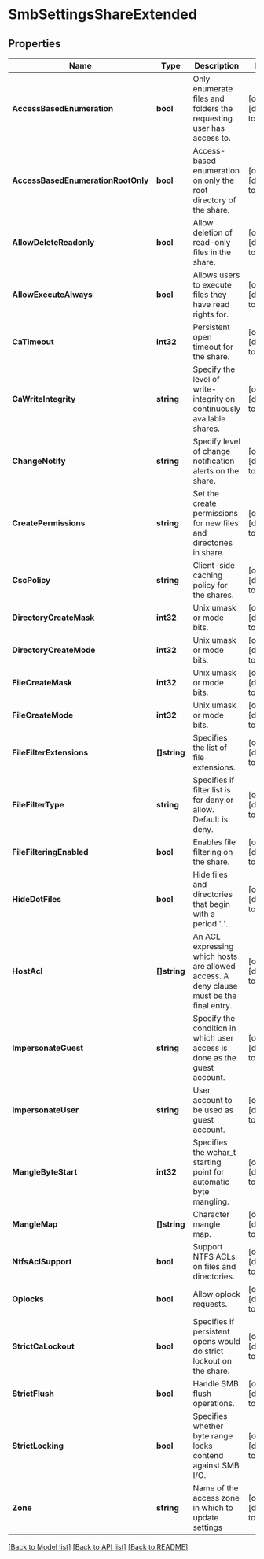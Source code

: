 # SmbSettingsShareExtended

## Properties
Name | Type | Description | Notes
------------ | ------------- | ------------- | -------------
**AccessBasedEnumeration** | **bool** | Only enumerate files and folders the requesting user has access to. | [optional] [default to null]
**AccessBasedEnumerationRootOnly** | **bool** | Access-based enumeration on only the root directory of the share. | [optional] [default to null]
**AllowDeleteReadonly** | **bool** | Allow deletion of read-only files in the share. | [optional] [default to null]
**AllowExecuteAlways** | **bool** | Allows users to execute files they have read rights for. | [optional] [default to null]
**CaTimeout** | **int32** | Persistent open timeout for the share. | [optional] [default to null]
**CaWriteIntegrity** | **string** | Specify the level of write-integrity on continuously available shares. | [optional] [default to null]
**ChangeNotify** | **string** | Specify level of change notification alerts on the share. | [optional] [default to null]
**CreatePermissions** | **string** | Set the create permissions for new files and directories in share. | [optional] [default to null]
**CscPolicy** | **string** | Client-side caching policy for the shares. | [optional] [default to null]
**DirectoryCreateMask** | **int32** | Unix umask or mode bits. | [optional] [default to null]
**DirectoryCreateMode** | **int32** | Unix umask or mode bits. | [optional] [default to null]
**FileCreateMask** | **int32** | Unix umask or mode bits. | [optional] [default to null]
**FileCreateMode** | **int32** | Unix umask or mode bits. | [optional] [default to null]
**FileFilterExtensions** | **[]string** | Specifies the list of file extensions. | [optional] [default to null]
**FileFilterType** | **string** | Specifies if filter list is for deny or allow. Default is deny. | [optional] [default to null]
**FileFilteringEnabled** | **bool** | Enables file filtering on the share. | [optional] [default to null]
**HideDotFiles** | **bool** | Hide files and directories that begin with a period &#39;.&#39;. | [optional] [default to null]
**HostAcl** | **[]string** | An ACL expressing which hosts are allowed access. A deny clause must be the final entry. | [optional] [default to null]
**ImpersonateGuest** | **string** | Specify the condition in which user access is done as the guest account. | [optional] [default to null]
**ImpersonateUser** | **string** | User account to be used as guest account. | [optional] [default to null]
**MangleByteStart** | **int32** | Specifies the wchar_t starting point for automatic byte mangling. | [optional] [default to null]
**MangleMap** | **[]string** | Character mangle map. | [optional] [default to null]
**NtfsAclSupport** | **bool** | Support NTFS ACLs on files and directories. | [optional] [default to null]
**Oplocks** | **bool** | Allow oplock requests. | [optional] [default to null]
**StrictCaLockout** | **bool** | Specifies if persistent opens would do strict lockout on the share. | [optional] [default to null]
**StrictFlush** | **bool** | Handle SMB flush operations. | [optional] [default to null]
**StrictLocking** | **bool** | Specifies whether byte range locks contend against SMB I/O. | [optional] [default to null]
**Zone** | **string** | Name of the access zone in which to update settings | [optional] [default to null]

[[Back to Model list]](../README.md#documentation-for-models) [[Back to API list]](../README.md#documentation-for-api-endpoints) [[Back to README]](../README.md)


